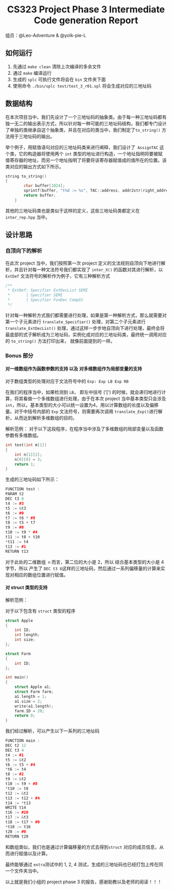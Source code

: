 # <center>CS323 Project Phase 3 Intermediate Code generation Report </center>

组员：@Leo-Adventure & @yolk-pie-L

## 如何运行

1. 先通过 `make clean` 清除上次编译的多余文件
2.  通过 `make` 编译运行
3. 生成的 `splc` 可执行文件将会在 `bin` 文件夹下面
4. 使用命令 `./bin/splc test/test_3_r01.spl` 将会生成对应的三地址码

## 数据结构

在本次项目当中，我们先设计了一个三地址码的抽象类。由于每一种三地址码都有独一无二的输出表示方式，所以针对每一种可能的三地址码结构，我们都专门设计了单独的类继承自这个抽象类，并且在对应的类当中，我们制定了`to_string()` 方法用于三地址码的输出。

举个例子，用赋值语句对应的三地址码类来进行阐释，我们设计了` AssignTAC` 这个类，它的构造器将使用两个 `int` 类型的地址进行构造，一个地址指明将要被赋值寄存器的地址，而另一个地址指明了将要将该寄存器赋值成的值所在的位置。该类对应的输出方式如下所示。

```C++
string to_string()
{
        char buffer[1024];
        sprintf(buffer, "t%d := %s", TAC::address, addr2str(right_address).c_str());
        return buffer;
    }
```

其他的三地址码类也是类似于这样的定义，这些三地址码类都定义在 `inter_rep.hpp` 当中。

## 设计思路

### 自顶向下的解析

在此次 project 当中，我们按照第一次 project 定义的文法规则自顶向下地进行解析，并且针对每一种文法符号我们都实现了 `inter_X()` 的函数对其进行解析，以`ExtDef` 文法符号的解析作为例子，它有三种解析方式

```C++
/**
 * ExtDef: Specifier ExtDecList SEMI
 *       | Specifier SEMI
 *       | Specifier FunDec CompSt
 */
```

针对每一种解析方式我们都需要进行处理，如果是第一种解析方式，那么就需要对第一个子元素进行 `translate_Specifier()` 处理，对第二个子元素进行 `translate_ExtDecList()` 处理，通过这样一步步地自顶向下进行处理，最终会将最底部的式子解析成为三地址码，实例化成对应的三地址码类，最终统一调用对应的  `to_string()` 方法打印出来， 就像前面提到的一样。

### Bonus 部分

#### 对一维数组作为函数参数的支持 以及 对多维数组作为局部变量的支持

对于数组类型的处理对应于文法符号中的 `Exp: Exp LB Exp RB`

在我们的程序当中，如果检测到 `LB`， 即左中括号 ('[') 的时候，就会递归地进行计算，将其看做一个多维数组进行处理，由于在本次 project 当中基本类型只会涉及 `int`，所以，基本类型的大小可以统一设置为4，用以计算数组的长度以及偏移量。对于中括号内部的 `Exp` 文法符号，则需要再次调用 `translate_Exp()`进行解析，从而达到解析多维数组的目的。

解析范例：
对于以下这段程序，在程序当中涉及了多维数组的局部变量以及函数参数有多维数组。

```C++
int test(int m[1])
{
    int n[1][2];
    n[0][0] = 3;
    return 1;
}
```

生成的三地址码如下所示：
```C++
FUNCTION test :
PARAM t2
DEC t3 8
t4 := #3
t5 := &t3
t6 := #0
t7 := t6 * #8
t8 := t5 + t7
t9 := #0
t10 := t9 * #4
t11 := t8 + t10
*t11 := t4
t13 := #1
RETURN t13
```

对于此处的二维数组` n` 而言，第二位的大小是 2，所以 结合基本类型的大小是 4 字节，所以 产生了 `DEC t3 8`这样的三地址码，然后通过一系列偏移量的计算来实现对相应的数组位置进行赋值。

#### 对 struct 类型的支持

解析范例：

对于以下包含有 `struct` 类型的程序

```C++
struct Apple
{
    int ID;
    int length;
    int size;
};

struct Farm
{
    int ID;
};

int main()
{
    struct Apple a1;
    struct Farm farm;
    a1.length = 1;
    a1.size = 2;
    write(a1.length);
    farm.ID = 20;
    return 0;
}
```

我们经过解析，可以产生以下一系列的三地址码

```C++
FUNCTION main :
DEC t2 12
DEC t3 4
t4 := #1
t5 := &t2
t6 := t5 + #4
*t6 := t4
t8 := #2
t9 := &t2
t10 := t9 + #8
*t10 := t8
t12 := &t2
t13 := t12 + #4
t14 := *t13
WRITE t14
t16 := #20
t17 := &t3
t18 := t17 + #0
*t18 := t16
t20 := #0
RETURN t20

```

和数组类似，我们也是通过计算偏移量的方式去得到`struct` 对应的成员信息，从而进行赋值以及计算。

最终能够通过 `extra`测试中的 1, 2, 4 测试，生成的三地址码也已经打包上传在同一个文件夹当中。

以上就是我们小组的 project  phase 3 的报告，感谢助教以及老师的阅读！！！
